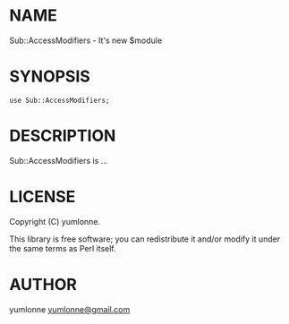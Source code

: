 # NAME

Sub::AccessModifiers - It's new $module

# SYNOPSIS

    use Sub::AccessModifiers;

# DESCRIPTION

Sub::AccessModifiers is ...

# LICENSE

Copyright (C) yumlonne.

This library is free software; you can redistribute it and/or modify
it under the same terms as Perl itself.

# AUTHOR

yumlonne <yumlonne@gmail.com>
